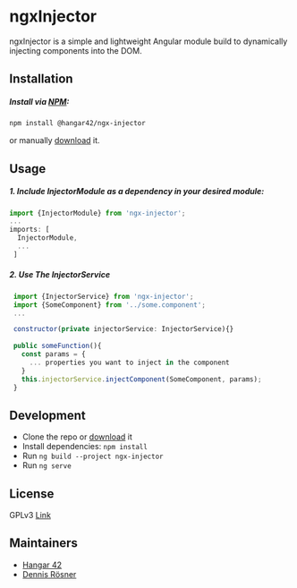 # ngxInjector

ngxInjector is a simple and lightweight Angular module build to dynamically injecting components into the DOM.

## Installation

##### Install via [NPM](http://www.npmjs.org):
  ```bash
  npm install @hangar42/ngx-injector
  ```
  or manually [download](https://github.com/Hangar42-de/ngx-injector/archive/master.zip) it.

## Usage

##### 1. Include InjectorModule as a dependency in your desired module:
  ```javascript
  import {InjectorModule} from 'ngx-injector';
  ...
  imports: [
    InjectorModule,
    ...
   ]
  ```

##### 2. Use The InjectorService
 ```javascript
  import {InjectorService} from 'ngx-injector';
  import {SomeComponent} from '../some.component';
  ...

  constructor(private injectorService: InjectorService){}
  
  public someFunction(){
    const params = {
      ... properties you want to inject in the component
    }
    this.injectorService.injectComponent(SomeComponent, params);
  }
  ```

## Development

* Clone the repo or [download](https://github.com/Hangar42-de/ngx-injectorf/archive/master.zip) it
* Install dependencies: ``npm install``
* Run ``ng build --project ngx-injector``
* Run ``ng serve``

## License

GPLv3 [Link](https://github.com/Hangar42-de/ngx-injector/blob/master/LICENSE/)

## Maintainers

- [Hangar 42](https://hangar42.de)
- [Dennis Rösner](https://rösner.de)
